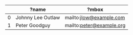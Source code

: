 |    | ?name             | ?mbox                    |
|----|-------------------|--------------------------|
|  0 | Johnny Lee Outlaw | mailto:jlow@example.com  |
|  1 | Peter Goodguy     | mailto:peter@example.org |